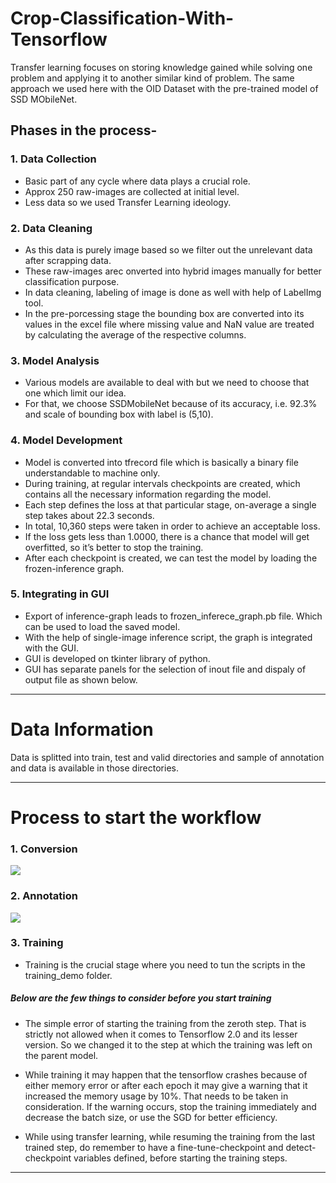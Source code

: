 # Crop-Classification-With-Tensorflow

Transfer learning focuses on storing knowledge gained while solving one problem and applying it to another similar kind of problem. The same approach we used here with the OID Dataset with the pre-trained model of SSD MObileNet.

##  Phases in the process-

### 1. Data Collection

- Basic part of any cycle where data plays a crucial role.
- Approx 250 raw-images are collected at initial level.
- Less data so we used Transfer Learning ideology.

###  2. Data Cleaning

- As this data is purely image based so we filter out the unrelevant data after scrapping data.
- These raw-images arec onverted into hybrid images manually for better classification purpose.
- In data cleaning, labeling of image is done as well with help of LabelImg tool.
- In the pre-porcessing stage the bounding box are converted into its values in the excel file where missing value and NaN value are treated by calculating the average of the     respective columns.

###  3. Model Analysis

- Various models are available to deal with but we need to choose that one which limit our idea.
- For that, we choose SSDMobileNet because of its accuracy, i.e. 92.3% and scale of bounding box with label is (5,10).

###  4. Model Development

- Model is converted into tfrecord file which is basically a binary file understandable to machine only.
- During training, at regular intervals checkpoints are created, which contains all the necessary information regarding the model.
- Each step defines the loss at that particular stage, on-average a single step takes about 22.3 seconds.
- In total, 10,360 steps were taken in order to achieve an acceptable loss.
- If the loss gets less than 1.0000, there is a chance that model will get overfitted, so it’s better to stop the training.
- After each checkpoint is created, we can test the model by loading the frozen-inference graph.


###  5. Integrating in GUI

- Export of inference-graph leads to frozen_inferece_graph.pb file. Which can be used to load the saved model.
- With the help of single-image inference script, the graph is integrated with the GUI.
- GUI is developed on tkinter library of python.
- GUI has separate panels for the selection of inout file and dispaly of output file as shown below.

--------------------------------------------------------------------------------------------------------------------------------------------------------------------------------

# Data Information

Data is splitted into train, test and valid directories and sample of annotation and data is available in those directories.

--------------------------------------------------------------------------------------------------------------------------------------------------------------------------------
# Process to start the workflow

### 1. Conversion

<img src="https://github.com/eddychn/Crop-Classification-Software/blob/main/Readme_Images/workflow.JPG"/>

### 2. Annotation

<img src="https://github.com/eddychn/Crop-Classification-Software/blob/main/Readme_Images/annotatio_view.JPG"/>

### 3. Training

- Training is the crucial stage where you need to tun the scripts in the training_demo folder.

##### Below are the few things to consider before you start training

- The simple error of starting the training from the zeroth step. That is strictly not allowed when it comes to Tensorflow 2.0 and its lesser version. So we changed it to the step at which the training was left on the parent model.

- While training it may happen that the tensorflow crashes because of either memory error or after each epoch it may give a warning that it increased the memory usage by 10%. That needs to be taken in consideration. If the warning occurs, stop the training immediately and decrease the batch size, or use the SGD for better efficiency.

- While using transfer learning, while resuming the training from the last trained step, do remember to have a fine-tune-checkpoint and detect-checkpoint variables defined, before starting the training steps.

--------------------------------------------------------------------------------------------------------------------------------------------------------------------------------
